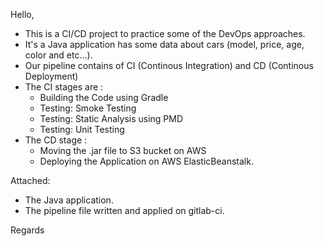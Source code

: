 Hello,

- This is a CI/CD project to practice some of the DevOps approaches.
- It's a Java application has some data about cars (model, price, age, color and etc...).
- Our pipeline contains of CI (Continous Integration) and CD (Continous Deployment)
- The CI stages are :
    - Building the Code using Gradle
    - Testing: Smoke Testing
    - Testing: Static Analysis using PMD
    - Testing: Unit Testing 
- The CD stage :
    - Moving the .jar file to S3 bucket on AWS
    - Deploying the Application on AWS ElasticBeanstalk.

Attached:
- The Java application.
- The pipeline file written and applied on gitlab-ci.

Regards